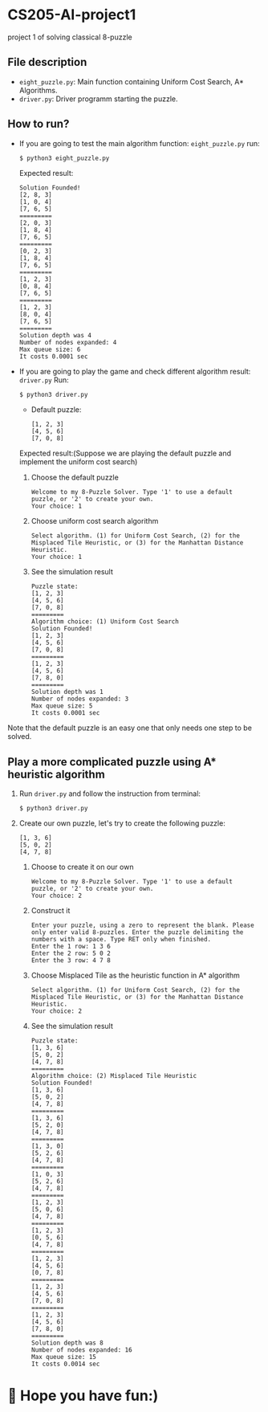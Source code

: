# CS205-AI-project1
project 1 of solving classical 8-puzzle

## File description
* `eight_puzzle.py`: Main function containing Uniform Cost Search, A* Algorithms.
* `driver.py`: Driver programm starting the puzzle.

## How to run?
* If you are going to test the main algorithm function: `eight_puzzle.py`
run:
    ```bash
    $ python3 eight_puzzle.py
    ```
    Expected result:
    ```
    Solution Founded!
    [2, 8, 3]
    [1, 0, 4]
    [7, 6, 5]
    =========
    [2, 0, 3]
    [1, 8, 4]
    [7, 6, 5]
    =========
    [0, 2, 3]
    [1, 8, 4]
    [7, 6, 5]
    =========
    [1, 2, 3]
    [0, 8, 4]
    [7, 6, 5]
    =========
    [1, 2, 3]
    [8, 0, 4]
    [7, 6, 5]
    =========
    Solution depth was 4
    Number of nodes expanded: 4
    Max queue size: 6
    It costs 0.0001 sec
    ```

* If you are going to play the game and check different algorithm result: `driver.py`
Run:
    ```
    $ python3 driver.py
    ```
    - Default puzzle:
        ```
        [1, 2, 3]
        [4, 5, 6]
        [7, 0, 8]
        ```

    Expected result:(Suppose we are playing the default puzzle and implement the uniform cost search)

    1. Choose the default puzzle
        ```
        Welcome to my 8-Puzzle Solver. Type '1' to use a default puzzle, or '2' to create your own.
        Your choice: 1
        ```

    2. Choose uniform cost search algorithm
        ```
        Select algorithm. (1) for Uniform Cost Search, (2) for the Misplaced Tile Heuristic, or (3) for the Manhattan Distance Heuristic.
        Your choice: 1
        ```

    3. See the simulation result
        ```
        Puzzle state:
        [1, 2, 3]
        [4, 5, 6]
        [7, 0, 8]
        =========
        Algorithm choice: (1) Uniform Cost Search
        Solution Founded!
        [1, 2, 3]
        [4, 5, 6]
        [7, 0, 8]
        =========
        [1, 2, 3]
        [4, 5, 6]
        [7, 8, 0]
        =========
        Solution depth was 1
        Number of nodes expanded: 3
        Max queue size: 5
        It costs 0.0001 sec
        ```

Note that the default puzzle is an easy one that only needs one step to be solved.

## Play a more complicated puzzle using A* heuristic algorithm
1. Run `driver.py` and follow the instruction from terminal:
    ```
    $ python3 driver.py
    ```

2. Create our own puzzle, let's try to create the following puzzle:
    ```
    [1, 3, 6]
    [5, 0, 2]
    [4, 7, 8]
    ```

    1. Choose to create it on our own
        ```
        Welcome to my 8-Puzzle Solver. Type '1' to use a default puzzle, or '2' to create your own.
        Your choice: 2
        ```
    2. Construct it
        ```
        Enter your puzzle, using a zero to represent the blank. Please only enter valid 8-puzzles. Enter the puzzle delimiting the numbers with a space. Type RET only when finished.
        Enter the 1 row: 1 3 6
        Enter the 2 row: 5 0 2
        Enter the 3 row: 4 7 8
        ```
    3. Choose Misplaced Tile as the heuristic function in A* algorithm
        ```
        Select algorithm. (1) for Uniform Cost Search, (2) for the Misplaced Tile Heuristic, or (3) for the Manhattan Distance Heuristic.
        Your choice: 2
        ```

    4. See the simulation result
        ```
        Puzzle state:
        [1, 3, 6]
        [5, 0, 2]
        [4, 7, 8]
        =========
        Algorithm choice: (2) Misplaced Tile Heuristic
        Solution Founded!
        [1, 3, 6]
        [5, 0, 2]
        [4, 7, 8]
        =========
        [1, 3, 6]
        [5, 2, 0]
        [4, 7, 8]
        =========
        [1, 3, 0]
        [5, 2, 6]
        [4, 7, 8]
        =========
        [1, 0, 3]
        [5, 2, 6]
        [4, 7, 8]
        =========
        [1, 2, 3]
        [5, 0, 6]
        [4, 7, 8]
        =========
        [1, 2, 3]
        [0, 5, 6]
        [4, 7, 8]
        =========
        [1, 2, 3]
        [4, 5, 6]
        [0, 7, 8]
        =========
        [1, 2, 3]
        [4, 5, 6]
        [7, 0, 8]
        =========
        [1, 2, 3]
        [4, 5, 6]
        [7, 8, 0]
        =========
        Solution depth was 8
        Number of nodes expanded: 16
        Max queue size: 15
        It costs 0.0014 sec
        ```

# 🥳 Hope you have fun:)